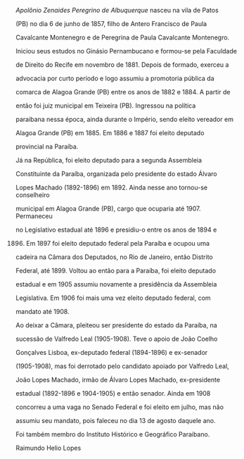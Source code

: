 

*Apolônio Zenaides Peregrino de Albuquerque* nasceu na vila de Patos

(PB) no dia 6 de junho de 1857, filho de Antero Francisco de Paula

Cavalcante Montenegro e de Peregrina de Paula Cavalcante Montenegro.



Iniciou seus estudos no Ginásio Pernambucano e formou-se pela Faculdade

de Direito do Recife em novembro de 1881. Depois de formado, exerceu a

advocacia por curto período e logo assumiu a promotoria pública da

comarca de Alagoa Grande (PB) entre os anos de 1882 e 1884. A partir de

então foi juiz municipal em Teixeira (PB). Ingressou na política

paraibana nessa época, ainda durante o Império, sendo eleito vereador em

Alagoa Grande (PB) em 1885. Em 1886 e 1887 foi eleito deputado

provincial na Paraíba.



Já na República, foi eleito deputado para a segunda Assembleia

Constituinte da Paraíba, organizada pelo presidente do estado Álvaro

Lopes Machado (1892-1896) em 1892. Ainda nesse ano tornou-se conselheiro

municipal em Alagoa Grande (PB), cargo que ocuparia até 1907. Permaneceu

no Legislativo estadual até 1896 e presidiu-o entre os anos de 1894 e

1896. Em 1897 foi eleito deputado federal pela Paraíba e ocupou uma

cadeira na Câmara dos Deputados, no Rio de Janeiro, então Distrito

Federal, até 1899. Voltou ao então para a Paraíba, foi eleito deputado

estadual e em 1905 assumiu novamente a presidência da Assembleia

Legislativa. Em 1906 foi mais uma vez eleito deputado federal, com

mandato até 1908.



Ao deixar a Câmara, pleiteou ser presidente do estado da Paraíba, na

sucessão de Valfredo Leal (1905-1908). Teve o apoio de João Coelho

Gonçalves Lisboa, ex-deputado federal (1894-1896) e ex-senador

(1905-1908), mas foi derrotado pelo candidato apoiado por Valfredo Leal,

João Lopes Machado, irmão de Álvaro Lopes Machado, ex-presidente

estadual (1892-1896 e 1904-1905) e então senador. Ainda em 1908

concorreu a uma vaga no Senado Federal e foi eleito em julho, mas não

assumiu seu mandato, pois faleceu no dia 13 de agosto daquele ano.



Foi também membro do Instituto Histórico e Geográfico Paraibano.



Raimundo Helio Lopes




